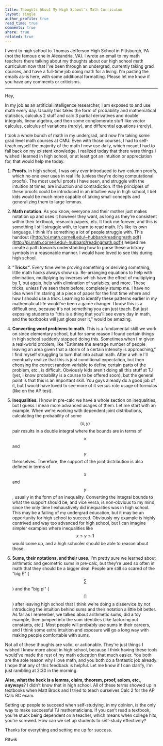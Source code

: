 ```yaml
---
title: Thoughts About My High School's Math Curriculum
layout: single
author_profile: true
read_time: true
comments: true
share: true
related: true
---
```


I went to high school to Thomas Jefferson High School in Pittsburgh, PA (not the famous one in Alexandria, VA). I wrote an email to my math teachers there talking about my thoughts about our high school math curriculum now that I've been through an undergrad, currently taking grad courses, and have a full-time job doing math for a living. I'm pasting the emails as-is here, with some additional formatting. Please let me know if you have any comments or criticisms.

---

Hey,

In my job as an artificial intelligence researcher, I am exposed to and use math every day. Usually this takes the form of probability and mathematical statistics, calculus 2 stuff and calc 3 partial derivatives and double integrals, linear algebra, and then some conglomerate stuff like vector calculus, calculus of variations (rarely), and differential equations (rarely).

I took a whole bunch of math in my undergrad, and now I'm taking some grad level math courses at CMU. Even with those courses, I had to self-teach myself the majority of the math I now use daily, which meant I had to fall back on my existent knowledge. I realized today that there were things I wished I learned in high school, or at least got an intuition or appreciation for, that would help me today.

1) **Proofs**. In high school, I was only ever introduced to two-column proofs, which no one ever uses in real life (unless they're doing computational proofs). The most useful proofs I have seen, and struggle with the intuition at times, are induction and contradiction. If the principles of these proofs could be introduced in an intuitive way in high school, I bet kids would be much more capable of taking small concepts and generalizing them to large lemmas.

2) **Math notation**. As you know, everyone and their mother just makes notation up and uses it however they want, as long as they're consistent within their textbook, research papers, etc. It took me forever, and this is something I still struggle with, to learn to read math. It's like its own language. I think it's something a lot of people struggle with. This handout ([http://pi.math.cornell.edu/~hubbard/readingmath.pdf](http://pi.math.cornell.edu/~hubbard/readingmath.pdf)) helped me create a path towards understanding how to parse these arbitrary symbols in a reasonable manner. I would have loved to see this during high school.

3) **"Tricks"**. Every time we're proving something or deriving something, little math hacks always show up. Re-arranging equations to help with elimination, multiplying by inverses which have the effect of multiplying by 1, but again, help with elimination of variables, and more. These tricks, unless I've seen them before, completely stump me. I have no idea when I'm staring at a piece of paper for the first time where and how I should use a trick. Learning to identify these patterns earlier in my mathematical life would've been a game changer. I know this is a difficult one, because it's not something you can just teach. But just exposing students to "this is a thing that you'll see every day in math, and the textbooks will just gloss over it," would be amazing.

4) **Converting word problems to math**. This is a fundamental skill we work on since elementary school, but for some reason I found certain things in high school suddenly stopped doing this. Sometimes when I'm given a real-world problem, like "Estimate the average number of people leaving an area given that a storm of a certain intensity is approaching," I find myself struggling to turn that into actual math. After a while I'll eventually realize that this is just conditional expectation, but then choosing the correct random variable to define certain parts of the problem, etc., is difficult. Obviously kids aren't doing all this stuff at TJ (yet, I know probability is a course to be offered soon), but the general point is that this is an important skill. You guys already do a good job of it, but I would have loved to see more of it versus rote usage of formulas (like on the AP test).

5) **Inequalities**. I know in pre-calc we have a whole section on inequalities, but I guess I mean more advanced usages of them. Let me start with an example. When we're working with dependent joint distributions, calculating the probability of some $$(x,y)$$ pair results in a double integral where the bounds are in terms of $$x$$ and $$y$$ themselves. Therefore, the support of the joint distribution is also defined in terms of $$x$$ and $$y$$, usually in the form of an inequality. Converting the integral bounds to what the support should be, and vice versa, is non-obvious to my mind, since the only time I exhaustively did inequalities was in high school. This may be a failing of my undergrad education, but it may be an opportunity for high school to succeed. Obviously my example is highly contrived and way too advanced for high school, but I can imagine simpler examples where inequalities like $$x \leq y \leq 1$$ would come up, and a high schooler should be able to reason about those.

6) **Sums, their notations, and their uses**. I'm pretty sure we learned about arithmetic and geometric sums in pre-calc, but they're used so often in math that they should be a bigger deal. People are still so scared of the "big E" ($$\sum$$) and the "big pi" ($$\prod$$) after leaving high school that I think we're doing a disservice by not introducing the intuition behind sums and their notation a little bit better. As far as I remember, we talked about arithmetic sums, did a toy example, then jumped into the sum identities (like factoring out constants, etc.). Most people will probably use sums in their careers, and I think some extra intuition and exposure will go a long way with making people comfortable with sums.

Not all of these thoughts are valid, or actionable. They're just things I wished I knew more about in high school, because I think having these tools would've made the rest of my math education that much easier. You both are the sole reason why I love math, and you both do a fantastic job already. I hope that any of this feedback is helpful. Let me know if I can clarify, I'm just rambling at 2:30 in the morning.

**Also, what the heck is a lemma, claim, theorem, proof, axiom, etc., anyways**? I didn't know that in high school. All of these terms showed up in textbooks when Matt Brock and I tried to teach ourselves Calc 2 for the AP Calc BC exam.

Setting up people to succeed when self-studying, in my opinion, is the only way to make successful TJ mathematicians. If you can't read a textbook, you're stuck being dependent on a teacher, which means when college hits, you're screwed. How can we set up students to self-study effectively?

Thanks for everything and setting me up for success.


Ritwik